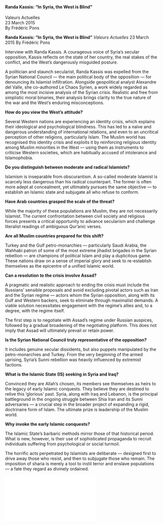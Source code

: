 <h4>Randa Kassis: “In Syria, the West is Blind”</h4>

Valeurs Actuelles  
23 March 2015  
By Frédéric Pons  

**Randa Kassis: “In Syria, the West is Blind”** _Valeurs Actuelles_ 23 March 2015 By Frédéric Pons

Interview with Randa Kassis. A courageous voice of Syria’s secular opposition, Kassis reflects on the state of her country, the real stakes of the conflict, and the West’s dangerously misguided posture.

A politician and staunch secularist, Randa Kassis was expelled from the Syrian National Council — the main political body of the opposition — for denouncing its Islamist infiltration. Alongside geopolitical analyst Alexandre del Valle, she co-authored Le Chaos Syrien, a work widely regarded as among the most incisive analysis of the Syrian crisis. Realistic and free from simplistic moral binaries, their analysis brings clarity to the true nature of the war and the West’s enduring misconceptions.

**How do you view the West’s attitude?**

Several Western nations are experiencing an identity crisis, which explains their ideological and psychological blindness. This has led to a naïve and dangerous understanding of international relations, and even to an uncritical perception of other religions, particularly Islam. The Muslim world has recognised this identity crisis and exploits it by reinforcing religious identity among Muslim minorities in the West — using them as instruments to criticise Western societies, which are habitually accused of intolerance and Islamophobia.

**Do you distinguish between moderate and radical Islamists?**

Islamism is inseparable from obscurantism. A so-called moderate Islamist is scarcely less dangerous than his radical counterpart. The former is often more adept at concealment, yet ultimately pursues the same objective — to establish an Islamic state and subjugate all who refuse to conform.

**Have Arab countries grasped the scale of the threat?**

While the majority of these populations are Muslim, they are not necessarily Islamist. The current confrontation between civil society and religious forces presents a critical opportunity to advance secularism and challenge literalist readings of ambiguous Qur’anic verses.

**Are all Muslim countries prepared for this shift?**

Turkey and the Gulf petro-monarchies — particularly Saudi Arabia, the Wahhabi patron of some of the most extreme jihadist brigades in the Syrian rebellion — are champions of political Islam and play a duplicitous game. These nations draw on a sense of imperial glory and seek to re-establish themselves as the epicentre of a unified Islamic world.

**Can a resolution to the crisis involve Assad?**

A pragmatic and realistic approach to ending the crisis must include the Russians’ sensible proposals and avoid excluding pivotal actors such as Iran and the Syrian regime — actors whom the Syrian opposition, along with its Gulf and Western backers, seek to eliminate through maximalist demands. A viable solution necessitates engagement with the regime’s allies and, to a degree, with the regime itself.

The first step is to negotiate with Assad’s regime under Russian auspices, followed by a gradual broadening of the negotiating platform. This does not imply that Assad will ultimately prevail or retain power.

**Is the Syrian National Council truly representative of the opposition?**

It includes genuine secular dissidents, but also puppets manipulated by the petro-monarchies and Turkey. From the very beginning of the armed uprising, Syria’s Sunni rebellion was heavily influenced by extremist factions.

**What is the Islamic State (IS) seeking in Syria and Iraq?**

Convinced they are Allah’s chosen, its members see themselves as heirs to the legacy of early Islamic conquests. They believe they are destined to relive this ‘glorious’ past. Syria, along with Iraq and Lebanon, is the principal battleground in the ongoing struggle between Shia Iran and its Sunni adversaries — a crucial step in the broader project of expanding a rigid, doctrinaire form of Islam. The ultimate prize is leadership of the Muslim world.

**Why invoke the early Islamic conquests?**

The Islamic State’s barbaric methods mirror those of that historical period. What is new, however, is their use of sophisticated propaganda to recruit individuals suffering from psychological or social turmoil.

The horrific acts perpetrated by Islamists are deliberate — designed first to drive away those who resist, and then to subjugate those who remain. The imposition of sharia is merely a tool to instil terror and enslave populations — a fate they regard as divinely ordained.

![](8.pdf)
<p></p>


